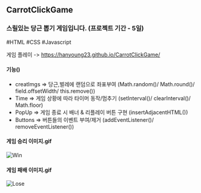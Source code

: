 ## CarrotClickGame

### 스릴있는 당근 뽑기 게임입니다. (프로젝트 기간 - 5일)
#HTML #CSS #Javascript

게임 플레이 -> https://hanyoung23.github.io/CarrotClickGame/

#### 기능()
- creatImgs => 당근,벌레에 랜덤으로 좌표부여 (Math.random()/  Math.round()/ field.offsetWidth/ this.remove())
- Time => 게임 상황에 따라 타이머 동작/멈추기 (setInterval()/ clearInterval()/ Math.floor)
- PopUp => 게임 종료 시 배너 & 리플레이 버튼 구현 (insertAdjacentHTML())
- Buttons => 버튼들의 이벤트 부여/제거 (addEventListener()/ removeEventListener())

#### 게임 승리 이미지.gif
![Win](https://user-images.githubusercontent.com/67942048/96885752-da5f8680-14bd-11eb-8a12-4bdc3cc20493.gif)

#### 게임 패배 이미지.gif
![Lose](https://user-images.githubusercontent.com/67942048/96885760-dcc1e080-14bd-11eb-9fb4-8a8699ffb0f2.gif)

